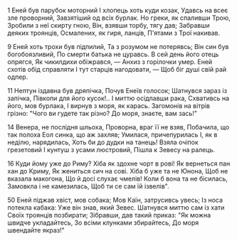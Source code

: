1 Еней був парубок моторний
І хлопець хоть куди козак,
Удавсь на всеє зле проворний,
Завзятіший од всіх бурлак.
Но греки, як спаливши Трою,
Зробили з неї скирту гною,
Він, взявши торбу, тягу дав;
Забравши деяких троянців,
Осмалених, як гиря, ланців,
П'ятами з Трої накивав.

9 Еней хоть трохи був підпилий,
Та з розумом не потерявсь;
Він син був богобоязливий,
По смерти батька не цуравсь.
В сей день його отець опрягся,
Як чикилдихи обіжрався, —
Анхиз з горілочки умер.
Еней схотів обід справляти
І тут старців нагодовати, —
Щоб біг душі свій рай одпер.

11 Нептун іздавна був дряпічка,
Почув Енеїв голосок;
Шатнувся зараз із запічка,
Півкопи для його кусок!..
І миттю осідлавши рака,
Схвативсь на його, мов бурлака,
І вирнув з моря, як карась.
Загомонів на вітрів грізно:
"Чого ви гудете так різно?
До моря, знаєте, вам зась!"

14 Венера, не послідня шльоха,
Проворна, враг її не взяв,
Побачила, що так полоха
Еол синка, що аж захляв;
Умилася, причепурилась
І, як в неділю, нарядилась,
Хоть би до дудки на танець!
Взяла очіпок грезетовий
І кунтуш з усами люстровий,
Пішла к Зевесу на ралець.

16 Куди йому уже до Риму?
Хіба як здохне чорт в рові!
Як вернеться пан хан до Криму,
Як жениться сич на сові.
Хіба б уже та не Юнона,
Щоб не вказала макогона,
Що й досі слухає чмелів!
Коли б вона та не бісилась,
Замовкла і не камезилась,
Щоб ти се сам їй ізвелів".

50 Еней піджав хвіст, мов собака;
Мов Каїн, затрусивсь увесь;
Із носа потекла кабака:
Уже він знав, який Зевес.
Шатнувся миттю сам із хати
Своїх троянців позбирати;
Зібравши, дав такий приказ:
"Як можна швидче укладайтесь,
Зо всіми клунками збирайтесь,
До моря швендайте якраз!"